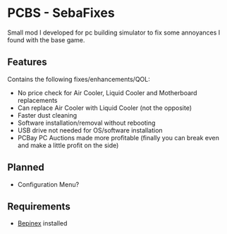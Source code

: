 # PCBS - SebaFixes

Small mod I developed for pc building simulator to fix some annoyances I found with the base game.

## Features

Contains the following fixes/enhancements/QOL:
- No price check for Air Cooler, Liquid Cooler and Motherboard replacements
- Can replace Air Cooler with Liquid Cooler (not the opposite)
- Faster dust cleaning
- Software installation/removal without rebooting
- USB drive not needed for OS/software installation
- PCBay PC Auctions made more profitable (finally you can break even and make a little profit on the side)

## Planned

- Configuration Menu?

## Requirements

- [Bepinex](https://github.com/BepInEx/BepInEx/releases) installed
